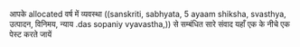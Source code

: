 आपके allocated वर्ष में व्यवस्था ((sanskriti, sabhyata, 5 ayaam shiksha,
svasthya, उत्पादन, विनिमय, न्याय .das sopaniy vyavastha,)) से सम्बंधित सारे
संवाद यहाँ एक के नीचे एक पेस्ट करते जायें
